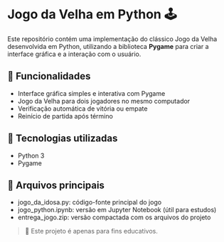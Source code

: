 # Jogo da Velha em Python 🕹️
Este repositório contém uma implementação do clássico Jogo da Velha desenvolvida em Python, utilizando a biblioteca **Pygame** para criar a interface gráfica e a interação com o usuário.

## 🧠 Funcionalidades
- Interface gráfica simples e interativa com Pygame
- Jogo da Velha para dois jogadores no mesmo computador
- Verificação automática de vitória ou empate
- Reinício de partida após término

## 🚀 Tecnologias utilizadas
- Python 3
- Pygame

## 📁 Arquivos principais
- jogo_da_idosa.py: código-fonte principal do jogo
- jogo_python.ipynb: versão em Jupyter Notebook (útil para estudos)
- entrega_jogo.zip: versão compactada com os arquivos do projeto

> 📝 
Este projeto é apenas para fins educativos.

